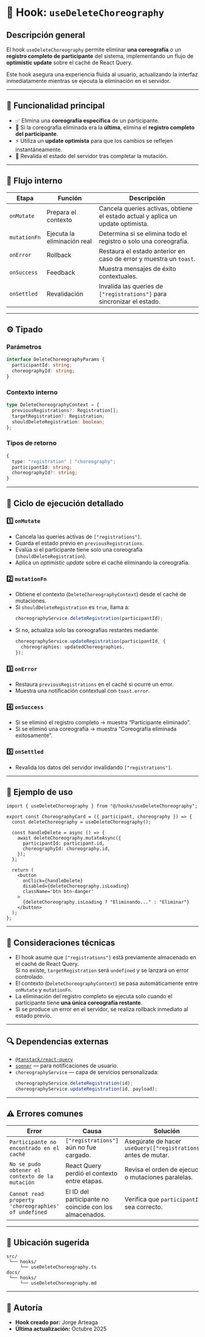# 🧩 Hook: `useDeleteChoreography`

## Descripción general

El hook `useDeleteChoreography` permite eliminar **una coreografía** o un **registro completo de participante** del sistema, implementando un flujo de **optimistic update** sobre el caché de React Query.

Este hook asegura una experiencia fluida al usuario, actualizando la interfaz inmediatamente mientras se ejecuta la eliminación en el servidor.

---

## 🚀 Funcionalidad principal

- ✅ Elimina una **coreografía específica** de un participante.
- 🧹 Si la coreografía eliminada era la **última**, elimina el **registro completo del participante**.
- ⚡ Utiliza un **update optimista** para que los cambios se reflejen instantáneamente.
- 🔄 Revalida el estado del servidor tras completar la mutación.

---

## 🧠 Flujo interno

| Etapa        | Función                     | Descripción                                                                     |
| ------------ | --------------------------- | ------------------------------------------------------------------------------- |
| `onMutate`   | Prepara el contexto         | Cancela queries activas, obtiene el estado actual y aplica un update optimista. |
| `mutationFn` | Ejecuta la eliminación real | Determina si se elimina todo el registro o solo una coreografía.                |
| `onError`    | Rollback                    | Restaura el estado anterior en caso de error y muestra un `toast`.              |
| `onSuccess`  | Feedback                    | Muestra mensajes de éxito contextuales.                                         |
| `onSettled`  | Revalidación                | Invalida las queries de `["registrations"]` para sincronizar el estado.         |

---

## ⚙️ Tipado

### Parámetros

```ts
interface DeleteChoreographyParams {
  participantId: string;
  choreographyId: string;
}
```

### Contexto interno

```ts
type DeleteChoreographyContext = {
  previousRegistrations?: Registration[];
  targetRegistration?: Registration;
  shouldDeleteRegistration: boolean;
};
```

### Tipos de retorno

```ts
{
  type: "registration" | "choreography";
  participantId: string;
  choreographyId?: string;
}
```

---

## 💾 Ciclo de ejecución detallado

### 1️⃣ `onMutate`

- Cancela las queries activas de `["registrations"]`.
- Guarda el estado previo en `previousRegistrations`.
- Evalúa si el participante tiene solo una coreografía (`shouldDeleteRegistration`).
- Aplica un _optimistic update_ sobre el caché eliminando la coreografía.

### 2️⃣ `mutationFn`

- Obtiene el contexto (`DeleteChoreographyContext`) desde el caché de mutaciones.
- Si `shouldDeleteRegistration` es `true`, llama a:
  ```ts
  choreographyService.deleteRegistration(participantId);
  ```
- Si no, actualiza solo las coreografías restantes mediante:
  ```ts
  choreographyService.updateRegistration(participantId, {
    choreographies: updatedChoreographies,
  });
  ```

### 3️⃣ `onError`

- Restaura `previousRegistrations` en el caché si ocurre un error.
- Muestra una notificación contextual con `toast.error`.

### 4️⃣ `onSuccess`

- Si se eliminó el registro completo → muestra “Participante eliminado”.
- Si se eliminó una coreografía → muestra “Coreografía eliminada exitosamente”.

### 5️⃣ `onSettled`

- Revalida los datos del servidor invalidando `["registrations"]`.

---

## 🧩 Ejemplo de uso

```tsx
import { useDeleteChoreography } from "@/hooks/useDeleteChoreography";

export const ChoreographyCard = ({ participant, choreography }) => {
  const deleteChoreography = useDeleteChoreography();

  const handleDelete = async () => {
    await deleteChoreography.mutateAsync({
      participantId: participant.id,
      choreographyId: choreography.id,
    });
  };

  return (
    <button
      onClick={handleDelete}
      disabled={deleteChoreography.isLoading}
      className='btn btn-danger'
    >
      {deleteChoreography.isLoading ? "Eliminando..." : "Eliminar"}
    </button>
  );
};
```

---

## 🧱 Consideraciones técnicas

- El hook asume que `["registrations"]` está previamente almacenado en el caché de React Query.  
  Si no existe, `targetRegistration` será `undefined` y se lanzará un error controlado.
- El contexto (`DeleteChoreographyContext`) se pasa automáticamente entre `onMutate` y `mutationFn`.
- La eliminación del registro completo se ejecuta solo cuando el participante tiene **una única coreografía restante**.
- Si se produce un error en el servidor, se realiza rollback inmediato al estado previo.

---

## 🔍 Dependencias externas

- [`@tanstack/react-query`](https://tanstack.com/query/latest)
- [`sonner`](https://sonner.dev/) — para notificaciones de usuario.
- `choreographyService` — capa de servicios personalizada:
  ```ts
  choreographyService.deleteRegistration(id);
  choreographyService.updateRegistration(id, payload);
  ```

---

## ⚠️ Errores comunes

| Error                                                | Causa                                                   | Solución                                                         |
| ---------------------------------------------------- | ------------------------------------------------------- | ---------------------------------------------------------------- |
| `Participante no encontrado en el caché`             | `["registrations"]` aún no fue cargado.                 | Asegúrate de hacer `useQuery(["registrations"])` antes de mutar. |
| `No se pudo obtener el contexto de la mutación`      | React Query perdió el contexto entre etapas.            | Revisa el orden de ejecución o mutaciones paralelas.             |
| `Cannot read property 'choreographies' of undefined` | El ID del participante no coincide con los almacenados. | Verifica que `participantId` sea correcto.                       |

---

## 📁 Ubicación sugerida

```
src/
 └── hooks/
     └── useDeleteChoreography.ts
docs/
 └── hooks/
     └── useDeleteChoreography.md
```

---

## 🧾 Autoría

- **Hook creado por:** Jorge Arteaga
- **Última actualización:** Octubre 2025
